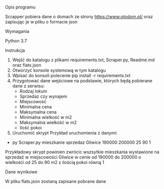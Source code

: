 Opis programu

Scrapper pobiera dane o domach ze strony https://www.otodom.pl/ oraz zapisując je w pliku o formacie json

Wymagania 

Python 3.7

Instrukcja

1) Wejść do katalogu z plikami requirements.txt, Scraper.py, Readme.md oraz flats.json
2) Otworzyć konsole systemową w tym katalogu
3) Wpisać do konsoli polecenie pip install -r requirements.txt
4) Przygotować dane wejściowe na podstawie, których będą pobierane dane z serwisu:
    - Rodzaj lokum
    - Sprzedaz czy wynajem
    - Miejscowość
    - Minimalna cena
    - Maksymalna cena
    - Minimalna wielkość w m2
    - Maksymalna wielkość w m2
    - Ilość pokoi
4) Uruchomić skrypt 
 Przykład uruchomienia z danymi:
 - py Scraper.py mieszkanie sprzedaz Gliwice 190000 200000 25 90 1

Przykładowy skrypt powinien zwrócic wszsytkie mieszkania wystawione na sprzedaż w miejscowości Gliwice w cenie od 190000 do 200000 o wielkośći od 25 do 90 m2 z ilością pokoi równą 1 

Dane wynikowe

W pliku flats.json zostaną zapisane pobrane dane